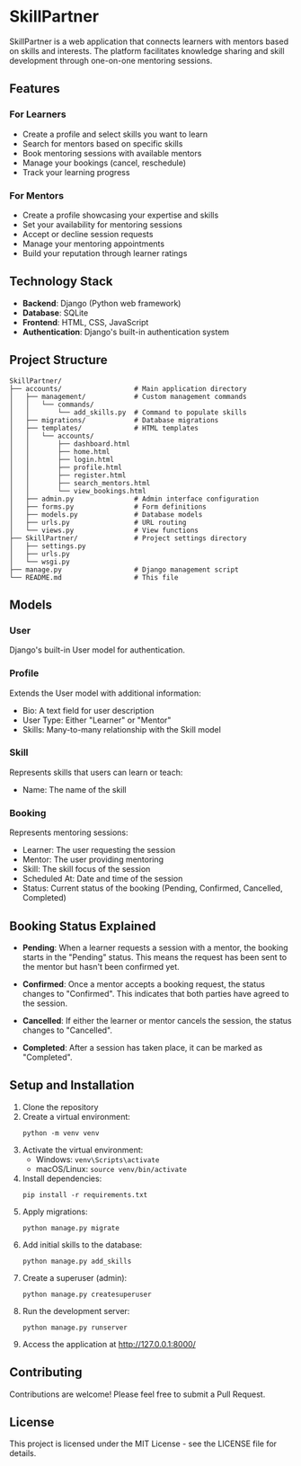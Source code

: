 # SkillPartner

SkillPartner is a web application that connects learners with mentors based on skills and interests. The platform facilitates knowledge sharing and skill development through one-on-one mentoring sessions.

## Features

### For Learners
- Create a profile and select skills you want to learn
- Search for mentors based on specific skills
- Book mentoring sessions with available mentors
- Manage your bookings (cancel, reschedule)
- Track your learning progress

### For Mentors
- Create a profile showcasing your expertise and skills
- Set your availability for mentoring sessions
- Accept or decline session requests
- Manage your mentoring appointments
- Build your reputation through learner ratings

## Technology Stack

- **Backend**: Django (Python web framework)
- **Database**: SQLite
- **Frontend**: HTML, CSS, JavaScript
- **Authentication**: Django's built-in authentication system

## Project Structure

```
SkillPartner/
├── accounts/                  # Main application directory
│   ├── management/            # Custom management commands
│   │   └── commands/
│   │       └── add_skills.py  # Command to populate skills
│   ├── migrations/            # Database migrations
│   ├── templates/             # HTML templates
│   │   └── accounts/
│   │       ├── dashboard.html
│   │       ├── home.html
│   │       ├── login.html
│   │       ├── profile.html
│   │       ├── register.html
│   │       ├── search_mentors.html
│   │       └── view_bookings.html
│   ├── admin.py               # Admin interface configuration
│   ├── forms.py               # Form definitions
│   ├── models.py              # Database models
│   ├── urls.py                # URL routing
│   └── views.py               # View functions
├── SkillPartner/              # Project settings directory
│   ├── settings.py
│   ├── urls.py
│   └── wsgi.py
├── manage.py                  # Django management script
└── README.md                  # This file
```

## Models

### User
Django's built-in User model for authentication.

### Profile
Extends the User model with additional information:
- Bio: A text field for user description
- User Type: Either "Learner" or "Mentor"
- Skills: Many-to-many relationship with the Skill model

### Skill
Represents skills that users can learn or teach:
- Name: The name of the skill

### Booking
Represents mentoring sessions:
- Learner: The user requesting the session
- Mentor: The user providing mentoring
- Skill: The skill focus of the session
- Scheduled At: Date and time of the session
- Status: Current status of the booking (Pending, Confirmed, Cancelled, Completed)

## Booking Status Explained

- **Pending**: When a learner requests a session with a mentor, the booking starts in the "Pending" status. This means the request has been sent to the mentor but hasn't been confirmed yet.

- **Confirmed**: Once a mentor accepts a booking request, the status changes to "Confirmed". This indicates that both parties have agreed to the session.

- **Cancelled**: If either the learner or mentor cancels the session, the status changes to "Cancelled".

- **Completed**: After a session has taken place, it can be marked as "Completed".

## Setup and Installation

1. Clone the repository
2. Create a virtual environment:
   ```
   python -m venv venv
   ```
3. Activate the virtual environment:
   - Windows: `venv\Scripts\activate`
   - macOS/Linux: `source venv/bin/activate`
4. Install dependencies:
   ```
   pip install -r requirements.txt
   ```
5. Apply migrations:
   ```
   python manage.py migrate
   ```
6. Add initial skills to the database:
   ```
   python manage.py add_skills
   ```
7. Create a superuser (admin):
   ```
   python manage.py createsuperuser
   ```
8. Run the development server:
   ```
   python manage.py runserver
   ```
9. Access the application at http://127.0.0.1:8000/

## Contributing

Contributions are welcome! Please feel free to submit a Pull Request.

## License

This project is licensed under the MIT License - see the LICENSE file for details.
